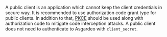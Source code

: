 
A public client is an application which cannot keep the client credentials in secure way. It is recommended to use authorization code grant type for public clients. In addition to that, [PKCE](https://datatracker.ietf.org/doc/html/rfc7636) should be used along with authorization code to mitigate code interception attacks. A <a :href="$withBase('/guides/applications/integrate-public-client/#get-tokens')">public client does not need to authenticate</a> to Asgardeo with `client_secret`.
